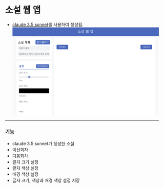 # 소설 웹 앱
- [claude 3.5 sonnet](https://www.anthropic.com/news/claude-3-5-sonnet)를 사용하여 생성됨.
![예제 이미지](example.png)
-------
### 기능
- claude 3.5 sonnet가 생성한 소설
- 이전회차
- 다음회차
- 글자 크기 설정
- 글자 색상 설정
- 배경 색상 설정
- 글자 크기, 색상과 배경 색상 설정 저장